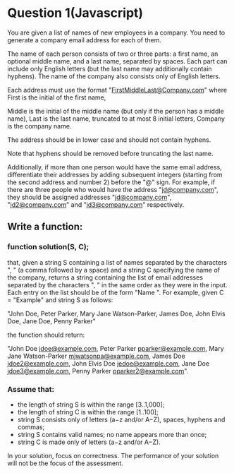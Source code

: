 # Question 1(Javascript)
You are given a list of names of new employees in a company. You need to generate a company email address for each of them.

The name of each person consists of two or three parts: a first name, an optional middle name, and a last name, separated by spaces. Each part can include only English letters (but the last name may additionally contain hyphens). The name of the company also consists only of English letters.

Each address must use the format "FirstMiddleLast@Company.com" where
First is the initial of the first name,

Middle is the initial of the middle name (but only if the person has a middle name),
Last is the last name, truncated to at most 8 initial letters,
Company is the company name.

The address should be in lower case and should not contain hyphens.

Note that hyphens should be removed before truncating the last name.

Additionally, if more than one person would have the same email address, differentiate their addresses by adding subsequent integers (starting from the second address and number 2) before the "@" sign. For example, if there are three people who would have the address "jd@company.com", they should be assigned addresses "jd@company.com", "jd2@company.com" and "jd3@company.com" respectively.
## Write a function:

### function solution(S, C);
that, given a string S containing a list of names separated by the characters ", "
(a comma followed by a space)
and a string C specifying the name of the company, returns a string containing the list of email addresses separated by the characters ", " in the same order as they were in the input. Each entry on the list should be of the form "Name <Email>".
For example, given C = "Example" and string S as follows:

"John Doe, Peter Parker, Mary Jane Watson-Parker, James Doe, John Elvis Doe, Jane Doe, Penny Parker"

the function should return:

"John Doe <jdoe@example.com>, Peter Parker <pparker@example.com>, Mary Jane Watson-Parker <mjwatsonpa@example.com>, James Doe <jdoe2@example.com>, John Elvis Doe <jedoe@example.com>, Jane Doe <jdoe3@example.com>, Penny Parker <pparker2@example.com>".

### Assume that:
- the length of string S is within the range [3..1,000];
- the length of string C is within the range [1..100];
- string S consists only of letters (a−z and/or A−Z), spaces, hyphens and commas;
- string S contains valid names; no name appears more than once;
- string C is made only of letters (a−z and/or A−Z).

In your solution, focus on correctness. The performance of your solution will not be the focus of the assessment.
